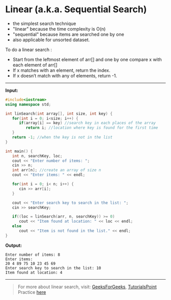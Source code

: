# Linear (a.k.a. Sequential Search)

* the simplest search technique
* "linear" because the time complexity is O(n)
* "sequential" because items are searched one by one
* also applicable for unsorted dataset.


To do a linear search :
 * Start from the leftmost element of arr[] and one by one compare x with each element of arr[]
 * If x matches with an element, return the index.
 * If x doesn’t match with any of elements, return -1.

---
**Input:**
```cpp
#include<iostream>
using namespace std;

int linSearch(int array[], int size, int key) {
   for(int i = 0; i<size; i++) {
      if(array[i] == key) //search key in each places of the array
         return i; //location where key is found for the first time
   }
   return -1; //when the key is not in the list
}

int main() {
   int n, searchKey, loc;
   cout << "Enter number of items: ";
   cin >> n;
   int arr[n]; //create an array of size n
   cout << "Enter items: " << endl;

   for(int i = 0; i< n; i++) {
      cin >> arr[i];
   }

   cout << "Enter search key to search in the list: ";
   cin >> searchKey;

   if((loc = linSearch(arr, n, searchKey)) >= 0)
      cout << "Item found at location: " << loc << endl;
   else
      cout << "Item is not found in the list." << endl;
}
```

**Output:**
```
Enter number of items: 8
Enter items:
20 4 89 75 10 23 45 69
Enter search key to search in the list: 10
Item found at location: 4
```

---
> For more about linear search, visit: [GeeksForGeeks](https://www.geeksforgeeks.org/linear-search/), [TutorialsPoint](https://www.tutorialspoint.com/Linear-Search)
> Practice [here](https://www.hackerearth.com/practice/algorithms/searching/linear-search/practice-problems/)
